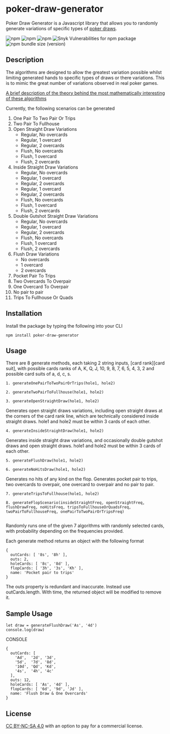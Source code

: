 # poker-draw-generator
Poker Draw Generator is a Javascript library that allows you to randomly generate variations of specific types of [poker draws](https://en.wikipedia.org/wiki/Draw_(poker)). 

![npm](https://img.shields.io/npm/v/poker-draw-generator) ![npm](https://img.shields.io/npm/dw/poker-draw-generator) ![npm](https://img.shields.io/npm/l/poker-draw-generator) ![Snyk Vulnerabilities for npm package](https://img.shields.io/snyk/vulnerabilities/npm/poker-draw-generator) ![npm bundle size (version)](https://img.shields.io/bundlephobia/min/poker-draw-generator/1.0.4)

## Description

The algorithms are designed to allow the greatest variation possible whilst limiting generated hands to specific types of draws or there variations. This is to mimic the great number of variations observed in real poker games.

[A brief description of the theory behind the most mathematically interesting of these algorithms](https://drive.google.com/file/d/10G1ZALTM9XKD2JFWhi0d2VVbKApme3-k/view?usp=sharing)

Currently, the following scenarios can be generated

1. One Pair To Two Pair Or Trips
2. Two Pair To Fullhouse
3. Open Straight Draw Variations 
	 * Regular, No overcards
	 * Regular, 1 overcard
	 * Regular, 2 overcards
	 * Flush, No overcards
	 * Flush, 1 overcard
	 * Flush, 2 overcards
4. Inside Straight Draw Variations
	 * Regular, No overcards
	 * Regular, 1 overcard
	 * Regular, 2 overcards
	 * Regular, 1 overcard
	 * Regular, 2 overcards
	 * Flush, No overcards
	 * Flush, 1 overcard
	 * Flush, 2 overcards
5. Double Gutshot Straight Draw Variations
	 * Regular, No overcards
	 * Regular, 1 overcard
	 * Regular, 2 overcards
	 * Flush, No overcards
	 * Flush, 1 overcard
	 * Flush, 2 overcards
6. Flush Draw Variations
	 * No overcards
	 * 1 overcard
	 * 2 overcards
7. Pocket Pair To Trips
8. Two Overcards To Overpair
9. One Overcard To Overpair
10. No pair to pair
11. Trips To Fullhouse Or Quads

## Installation
Install the package by typing the following into your CLI

```
npm install poker-draw-generator
```

## Usage
There are 8 generate methods, each taking 2 string inputs, [card rank][card suit], with possible cards ranks of A, K, Q, J, 10, 9, 8, 7, 6, 5, 4, 3, 2 and possible card suits of a, d, c, s.

```
1. generateOnePairToTwoPairOrTrips(hole1, hole2)
```
```
2. generateTwoPairToFullhouse(hole1, hole2)
```
```
3. generateOpenStraightDraw(hole1, hole2) 
```
Generates open straight draws variations, including open straight draws at the corners of the card rank line, which are 	technically considered inside straight draws. hole1 and hole2 must be within 3 cards of each other.
```
4. generateInsideStraightDraw(hole1, hole2)
```
Generates inside straight draw variations, and occasionally double gutshot draws and open straight draws. hole1 and hole2 must be within 3 cards of each other.

```
5. generateFlushDraw(hole1, hole2)
```
```
6. generateNoHitsDraw(hole1, hole2)
```
Generates no hits of any kind on the flop. Generates pocket pair to trips, two overcards to overpair, one overcard to overpair and no pair to pair. 
```
7. generateTripsToFullhouse(hole1, hole2)
```
```
8. generateFlopScenario(insideStraightFreq, openStraightFreq, flushDrawFreq, noHitsFreq, tripsToFullhouseOrQuadsFreq, twoPairToFullhouseFreq, onePairToTwoPairOrTripsFreq)
	
```
Randomly runs one of the given 7 algorithms with randomly selected cards, with probability depending on the frequencies provided. 

Each generate method returns an object with the following format

```
{
  outCards: [ '8s', '8h' ],
  outs: 2,
  holeCards: [ '8c', '8d' ],
  flopCards: [ '3h', '3s', 'Kh' ],
  name: 'Pocket pair to trips'
}
```
The outs property is redundant and inaccurate. Instead use outCards.length. With time, the returned object will be modified to remove it.

## Sample Usage

```
let draw = generateFlushDraw('As', '4d')
console.log(draw)
```

CONSOLE
```
{
  outCards: [
    'Ad',  '2d', '3d',
    '5d',  '7d', '8d',
    '10d', 'Qd', 'Kd',
    '4s',  '4h', '4c'
  ],
  outs: 12,
  holeCards: [ 'As', '4d' ],
  flopCards: [ '6d', '9d', 'Jd' ],
  name: 'Flush Draw & One Overcards'
}
```




## License 
[CC BY-NC-SA 4.0](https://creativecommons.org/licenses/by-nc-sa/4.0/) with an option to pay for a commercial license.




